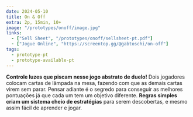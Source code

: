 ```yaml
---
date: 2024-05-10
title: On & Off
extra: 2p, 15min, 10+
image: "/prototypes/onoff/image.jpg"
links:
  - ["Sell Sheet", "/prototypes/onoff/sellsheet-pt.pdf"]
  - ["Jogue Online", "https://screentop.gg/@gabtoschi/on-off"]
tags:
  - prototype-pt
  - prototype-available-pt
---
```


**Controle luzes que piscam nesse jogo abstrato de duelo!** Dois jogadores colocam cartas de lâmpada na mesa, fazendo com que as demais cartas virem sem parar. Pensar adiante é o segredo para conseguir as melhores pontuações já que cada um tem um objetivo diferente. **Regras simples criam um sistema cheio de estratégias** para serem descobertas, e mesmo assim fácil de aprender e jogar.